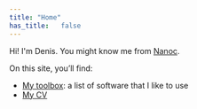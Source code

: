 ```yaml
---
title: "Home"
has_title:   false
---
```


Hi! I'm Denis. You might know me from [Nanoc](http://nanoc.ws/).

On this site, you’ll find:

* [My toolbox](/toolbox/): a list of software that I like to use
* [My CV](/cv/)
